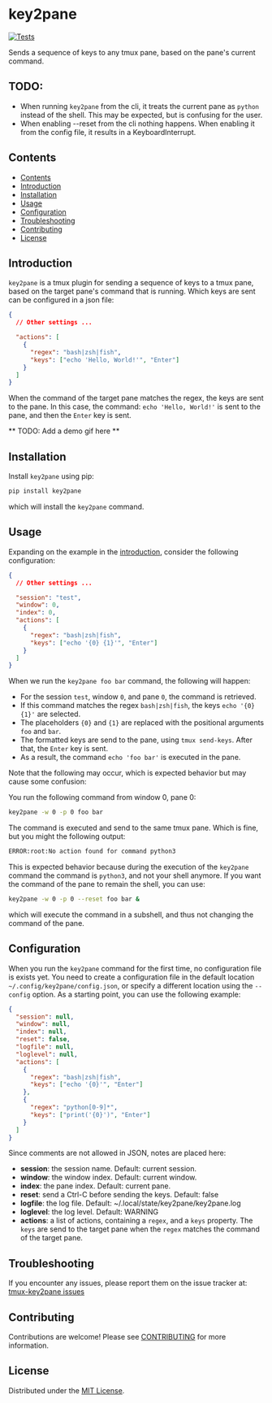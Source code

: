 # key2pane

[![Tests](https://github.com/BartSte/tmux-key2pane/actions/workflows/test.yml/badge.svg)](https://github.com/BartSte/tmux-key2pane/actions/workflows/test.yml)

Sends a sequence of keys to any tmux pane, based on the pane's current command.

## TODO:

- When running `key2pane` from the cli, it treats the current pane as `python`
  instead of the shell. This may be expected, but is confusing for the user.
- When enabling --reset from the cli nothing happens. When enabling it from the
  config file, it results in a KeyboardInterrupt.

## Contents

<!--toc:start-->

- [Contents](#contents)
- [Introduction](#introduction)
- [Installation](#installation)
- [Usage](#usage)
- [Configuration](#configuration)
- [Troubleshooting](#troubleshooting)
- [Contributing](#contributing)
- [License](#license)

<!--toc:end-->

## Introduction

`key2pane` is a tmux plugin for sending a sequence of keys to a tmux pane, based
on the target pane's command that is running. Which keys are sent can be
configured in a json file:

```json
{
  // Other settings ...

  "actions": [
    {
      "regex": "bash|zsh|fish",
      "keys": ["echo 'Hello, World!'", "Enter"]
    }
  ]
}
```

When the command of the target pane matches the regex, the keys are sent to the
pane. In this case, the command: `echo 'Hello, World!'` is sent to the pane, and
then the `Enter` key is sent.

** TODO: Add a demo gif here **

## Installation

Install `key2pane` using pip:

```sh
pip install key2pane
```

which will install the `key2pane` command.

## Usage

Expanding on the example in the [introduction](#introduction), consider the
following configuration:

```json
{
  // Other settings ...

  "session": "test",
  "window": 0,
  "index": 0,
  "actions": [
    {
      "regex": "bash|zsh|fish",
      "keys": ["echo '{0} {1}'", "Enter"]
    }
  ]
}
```

When we run the `key2pane foo bar` command, the following will happen:

- For the session `test`, window `0`, and pane `0`, the command is retrieved.
- If this command matches the regex `bash|zsh|fish`, the keys `echo '{0} {1}'`
  are selected.
- The placeholders `{0}` and `{1}` are replaced with the positional arguments
  `foo` and `bar`.
- The formatted keys are send to the pane, using `tmux send-keys`. After that,
  the `Enter` key is sent.
- As a result, the command `echo 'foo bar'` is executed in the pane.

Note that the following may occur, which is expected behavior but may cause some
confusion:

You run the following command from window 0, pane 0:

```sh
key2pane -w 0 -p 0 foo bar
```

The command is executed and send to the same tmux pane. Which is fine, but you
might the following output:

```sh
ERROR:root:No action found for command python3
```

This is expected behavior because during the execution of the `key2pane` command
the command is `python3`, and not your shell anymore. If you want the command of
the pane to remain the shell, you can use:

```sh
key2pane -w 0 -p 0 --reset foo bar &
```

which will execute the command in a subshell, and thus not changing the command
of the pane.

## Configuration

When you run the `key2pane` command for the first time, no configuration file
is exists yet. You need to create a configuration file in the default location
`~/.config/key2pane/config.json`, or specify a different location using the
`--config` option. As a starting point, you can use the following example:

```json
{
  "session": null,
  "window": null,
  "index": null,
  "reset": false,
  "logfile": null,
  "loglevel": null,
  "actions": [
    {
      "regex": "bash|zsh|fish",
      "keys": ["echo '{0}'", "Enter"]
    },
    {
      "regex": "python[0-9]*",
      "keys": ["print('{0}')", "Enter"]
    }
  ]
}
```

Since comments are not allowed in JSON, notes are placed here:

- **session**: the session name. Default: current session.
- **window**: the window index. Default: current window.
- **index**: the pane index. Default: current pane.
- **reset**: send a Ctrl-C before sending the keys. Default: false
- **logfile**: the log file. Default: ~/.local/state/key2pane/key2pane.log
- **loglevel**: the log level. Default: WARNING
- **actions**: a list of actions, containing a `regex`, and a `keys` property.
  The `keys` are send to the target pane when the `regex` matches the command
  of the target pane.

## Troubleshooting

If you encounter any issues, please report them on the issue tracker at:
[tmux-key2pane issues](https://github.com/BartSte/tmux-key2pane/issues)

## Contributing

Contributions are welcome! Please see [CONTRIBUTING](./CONTRIBUTING.md) for
more information.

## License

Distributed under the [MIT License](./LICENCE).
